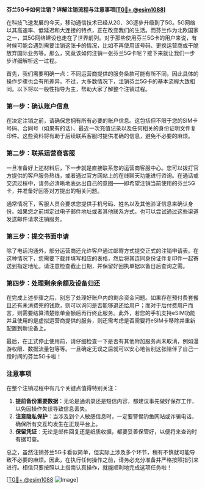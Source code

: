 **芬兰5G卡如何注销？详解注销流程与注意事项[[TG💪+ @esim1088](https://t.me/s/esim1088)]**

在科技飞速发展的今天，移动通信技术已经从2G、3G逐步升级到了5G。5G网络以其高速率、低延迟和大连接的特点，正在改变我们的生活。而芬兰作为北欧国家之一，其5G网络建设也走在了世界前列。对于那些使用芬兰5G卡的用户来说，有时候可能会遇到需要注销这张卡的情况，比如不再使用该号码、更换运营商或干脆放弃国际业务等。那么，究竟该如何注销一张芬兰5G卡呢？接下来就让我们一步步详细解析这一过程。

首先，我们需要明确一点：不同运营商提供的服务条款可能有所不同，因此具体的操作步骤也会有所差异。不过，大多数情况下，注销芬兰5G卡的基本流程大致相同。以下将以一般性指导为主，帮助大家了解整个注销过程。

### 第一步：确认账户信息

在决定注销之前，请确保您拥有所有必要的账户信息。这包括但不限于您的SIM卡号码、合同号（如果有的话）、最近一次充值记录以及任何相关的身份证明文件复印件。这些资料将有助于后续联系客服时提供准确的信息，避免不必要的麻烦。

### 第二步：联系运营商客服

一旦准备好上述材料后，下一步就是直接联系您的运营商客服中心。您可以拨打官方提供的客户服务热线，或者通过官方网站上的在线聊天功能进行咨询。在通话或交流过程中，请务必清晰地表达出自己的意图——即希望注销当前使用的芬兰5G卡，并准备好回答对方提出的相关问题。

通常情况下，客服人员会要求您提供手机号码、姓名以及其他验证信息来确认身份。如果您之前绑定过电子邮件地址或者其他联系方式，也可以尝试通过这些渠道发送邮件请求注销服务。

### 第三步：提交书面申请

除了电话沟通外，部分运营商还允许客户通过邮寄方式提交正式的注销申请表。在这种情况下，您需要下载并填写相应的表格，然后将其连同身份证件复印件一起寄送到指定地址。请注意检查截止日期，并保留好回执单据以备日后查询之需。

### 第四步：处理剩余余额及设备归还

在完成上述步骤之后，别忘了处理好账户内的剩余资金问题。如果存在预付费套餐且还有未消费完的钱款，则可以询问是否能够退还给用户；而对于后付费用户而言，则需要结算清楚账单金额后再行终止服务。此外，若您的手机支持eSIM功能并且使用的是虚拟运营商提供的服务，则还需考虑是否需要将eSIM卡移除并重新配置到新设备上。

最后，在正式停止使用前，请仔细检查一下是否有其他附加服务尚未取消，例如漫游权限、数据流量包等等。一旦确定无误之后就可以安心地告别这张陪伴了自己一段时间的芬兰5G卡啦！

### 注意事项

在整个注销过程中有几个关键点值得特别关注：

1. **提前备份重要数据**：无论是通讯录还是短信内容，都建议事先做好保存工作，以免因操作失误导致信息丢失。
2. **注意隐私保护**：当涉及到个人敏感信息时，一定要警惕钓鱼网站或诈骗电话，确保所有交互均发生在正规平台上。
3. **保留凭证**：无论是邮件回复还是纸质收据，都要妥善保管好，以便将来查询时有据可查。

总之，虽然注销芬兰5G卡看似简单，但实际上涉及多个环节，稍有不慎就可能导致不必要的麻烦。因此，在执行任何操作之前，请务必充分准备并严格按照指引来进行。相信只要按照以上指南认真操作，就能顺利地完成这项任务啦！

[[TG💪+ @esim1088](https://t.me/s/esim1088) ![Image](https://i.postimg.cc/4NQfJmqS/Snipaste-2025-05-13-00-14-12.png)]